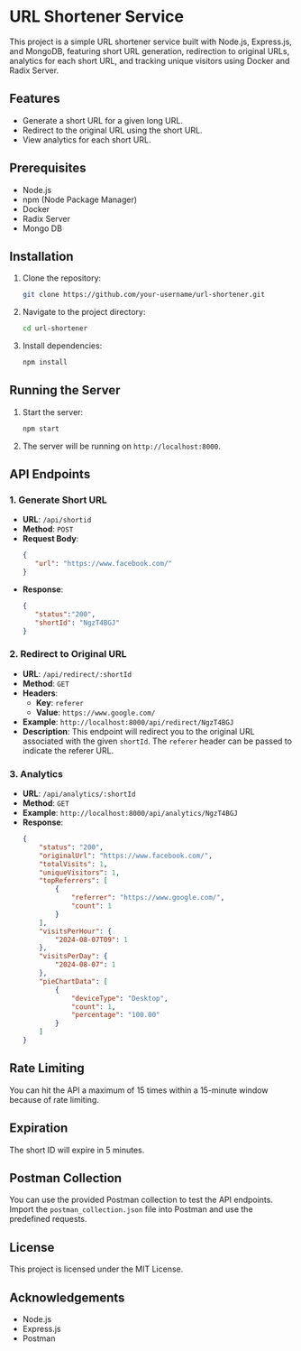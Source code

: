 # URL Shortener Service

This project is a simple URL shortener service built with Node.js, Express.js, and MongoDB, featuring short URL generation, redirection to original URLs, analytics for each short URL, and tracking unique visitors using Docker and Radix Server.

## Features

- Generate a short URL for a given long URL.
- Redirect to the original URL using the short URL.
- View analytics for each short URL.

## Prerequisites

- Node.js
- npm (Node Package Manager)
- Docker
- Radix Server
- Mongo DB

## Installation

1. Clone the repository:
    ```sh
    git clone https://github.com/your-username/url-shortener.git
    ```
2. Navigate to the project directory:
    ```sh
    cd url-shortener
    ```
3. Install dependencies:
    ```sh
    npm install
    ```

## Running the Server

1. Start the server:
    ```sh
    npm start
    ```
2. The server will be running on `http://localhost:8000`.

## API Endpoints

### 1. Generate Short URL

- **URL**: `/api/shortid`
- **Method**: `POST`
- **Request Body**:
    ```json
    {
       "url": "https://www.facebook.com/"
    }
    ```
- **Response**:
    ```json
    {
       "status":"200",
       "shortId": "NgzT4BGJ"
    }
    ```

### 2. Redirect to Original URL

- **URL**: `/api/redirect/:shortId`
- **Method**: `GET`
- **Headers**:
  - **Key**: `referer`
  - **Value**: `https://www.google.com/`
- **Example**: `http://localhost:8000/api/redirect/NgzT4BGJ`
- **Description**: This endpoint will redirect you to the original URL associated with the given `shortId`. The `referer` header can be passed to indicate the referer URL.

### 3. Analytics

- **URL**: `/api/analytics/:shortId`
- **Method**: `GET`
- **Example**: `http://localhost:8000/api/analytics/NgzT4BGJ`
- **Response**:
    ```json
    {
        "status": "200",
        "originalUrl": "https://www.facebook.com/",
        "totalVisits": 1,
        "uniqueVisitors": 1,
        "topReferrers": [
            {
                "referrer": "https://www.google.com/",
                "count": 1
            }
        ],
        "visitsPerHour": {
            "2024-08-07T09": 1
        },
        "visitsPerDay": {
            "2024-08-07": 1
        },
        "pieChartData": [
            {
                "deviceType": "Desktop",
                "count": 1,
                "percentage": "100.00"
            }
        ]
    }
    ```

## Rate Limiting

You can hit the API a maximum of 15 times within a 15-minute window because of rate limiting.

## Expiration

The short ID will expire in 5 minutes.

## Postman Collection

You can use the provided Postman collection to test the API endpoints. Import the `postman_collection.json` file into Postman and use the predefined requests.

## License

This project is licensed under the MIT License.

## Acknowledgements

- Node.js
- Express.js
- Postman
